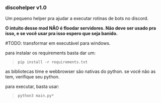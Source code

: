 ### discohelper v1.0

Um pequeno helper pra ajudar a executar rotinas de bots no discord. 

**O intuito desse mod NÃO é floodar servidores. Não deve ser usado pra isso, e se você usar pra isso espero que seja banido.**

#TODO: transformar em executável para windows.

para instalar os requirements basta dar um:

> ```  
> pip install -r requirements.txt
>````

as bibliotecas time e webbrowser são nativas do python. se você não as tem, verifique seu python.

para executar, basta usar:
> ```  
> python3 main.py*
>````
